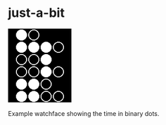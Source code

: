 # just-a-bit

![screenshot](just-a-bit-screenshot.png)

Example watchface showing the time in binary dots.